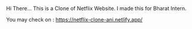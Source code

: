 Hi There...
   This is a Clone of Netflix Website. I made this for Bharat Intern.


You may check on : https://netflix-clone-ani.netlify.app/